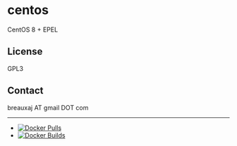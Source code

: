 # centos

CentOS 8 + EPEL

License
-------
GPL3

Contact
-------
breauxaj AT gmail DOT com

---

- [![Docker Pulls](https://img.shields.io/docker/pulls/breauxaj/centos.svg)](https://hub.docker.com/r/breauxaj/centos)
- [![Docker Builds](https://img.shields.io/docker/cloud/build/breauxaj/centos.svg)](https://hub.docker.com/r/breauxaj/centos)